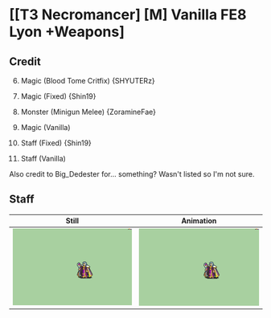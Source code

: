 # [\[T3 Necromancer\] \[M\] Vanilla FE8 Lyon +Weapons]

## Credit

6. Magic (Blood Tome Critfix) {SHYUTERz}

6. Magic (Fixed) {Shin19}

6. Monster (Minigun Melee) {ZoramineFae}

6. Magic (Vanilla)

7. Staff (Fixed) {Shin19}

7. Staff (Vanilla)

Also credit to Big_Dedester for... something? Wasn't listed so I'm not sure.

## Staff

| Still | Animation |
| :---: | :-------: |
| ![Staff still](./Staff_000.png) | ![Staff animation](./Staff.gif) |
